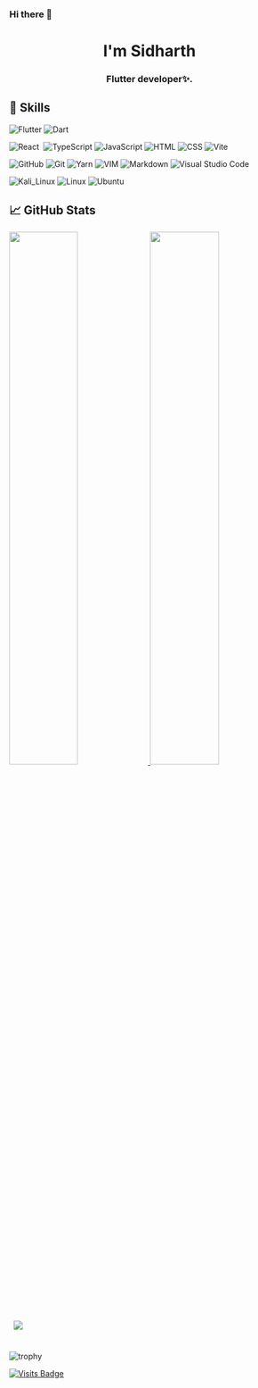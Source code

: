 ### Hi there 👋

<h1 align="center">I'm Sidharth</h1>
<h3 align="center">Flutter developer✨.</h3>

## 💼 Skills

![Flutter](https://img.shields.io/badge/-Flutter-05122A?style=flat&logo=flutter&logoColor=1572B6)
![Dart](https://img.shields.io/badge/-Dart-05122A?style=flat&logo=dart&logoColor=1572B6)

![React](https://img.shields.io/badge/-React-05122A?style=flat&logo=react)&nbsp;
![TypeScript](https://img.shields.io/badge/TypeScript-05122A?style=flat&logo=typescript)
![JavaScript](https://img.shields.io/badge/-JavaScript-05122A?style=flat&logo=javascript)
![HTML](https://img.shields.io/badge/-HTML-05122A?style=flat&logo=HTML5)
![CSS](https://img.shields.io/badge/-CSS-05122A?style=flat&logo=CSS3&logoColor=1572B6)
![Vite](https://img.shields.io/badge/Vite-05122A?style=flat&logo=vite)


![GitHub](https://img.shields.io/badge/-GitHub-05122A?style=flat&logo=github)
![Git](https://img.shields.io/badge/-Git-05122A?style=flat&logo=git)
![Yarn](https://img.shields.io/badge/Yarn-05122A?style=flat&logo=yarn)
![VIM](https://img.shields.io/badge/VIM-05122A?style=flat&logo=vim)
![Markdown](https://img.shields.io/badge/-Markdown-05122A?style=flat&logo=markdown)
![Visual Studio Code](https://img.shields.io/badge/-Visual%20Studio%20Code-05122A?style=flat&logo=visual-studio-code&logoColor=007ACC)


![Kali_Linux](https://img.shields.io/badge/Kali_Linux-05122A?style=flat&logo=kali-linux)
![Linux](https://img.shields.io/badge/Linux-05122A?style=flat&logo=linux)
![Ubuntu](https://img.shields.io/badge/Ubuntu-05122A?style=flat&logo=ubuntu)

## &#x1f4c8; GitHub Stats

<p align="left">
  <a href="https://github.com/sidha6th">
  <img width="49.5%" src="https://github-readme-stats.vercel.app/api?username=sidha6th&&show_icons=true&count_private=true&title_color=ffffff&text_color=c9cacc&icon_color=4AB097&bg_color=1A2B34" />
    <img width="49.5%" src="https://github-readme-streak-stats.herokuapp.com/?user=sidha6th&theme=dark&hide_border=true&background=1A2B34" />
  </a>
</p>

<a href="https://github.com/sidha6th">
  <img align="center" style="margin:0.5rem" src="https://github-readme-stats.vercel.app/api/top-langs/?username=sidha6th&hide=html,css&title_color=ffffff&text_color=c9cacc&icon_color=4AB197&bg_color=1A2B34&langs_count=10&layout=compact" />
</a>


<br>
<br>

![trophy](https://github-profile-trophy.vercel.app/?username=sidha6th&theme=darkhub)

[![Visits Badge](https://badges.pufler.dev/visits/sidha6th/sidha6th/)](https://github.com/sidha6th)
